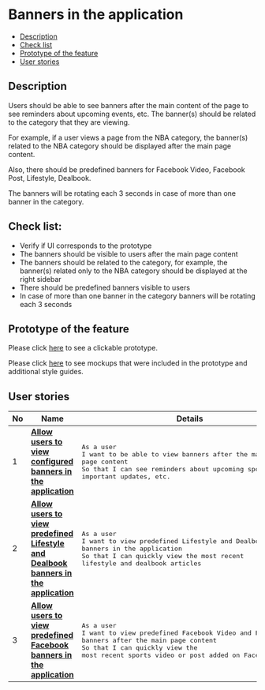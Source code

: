 # Banners in the application

- [Description](#description)
- [Check list](#check-list)
- [Prototype of the feature](#prototype-of-the-feature)
- [User stories](#user-stories)

## Description

Users should be able to see banners after the main content of the page to see reminders about upcoming events, etc. The banner(s) should be related to the category that they are viewing.

For example, if a user views a page from the NBA category, the banner(s) related to the NBA category should be displayed after the main page content.

Also, there should be predefined banners for Facebook Video, Facebook Post, Lifestyle, Dealbook.

The banners will be rotating each 3 seconds in case of more than one banner in the category.

## Check list:

  - Verify if UI corresponds to the prototype
  - The banners should be visible to users after the main page content
  - The banners should be related to the category, for example, the banner(s) related only to the NBA category should be displayed at the right sidebar
  - There should be predefined banners visible to users
  - In case of more than one banner in the category banners will be rotating each 3 seconds

## Prototype of the feature

Please click [here](https://www.figma.com/proto/JVDTph8VY9Ye7kz8BTDxhJ/1-Sports-Hub-General-Prototype?page-id=0%3A5852&node-id=0%3A7481&viewport=-1637%2C-969%2C0.37520089745521545&scaling=scale-down) to see a clickable prototype.

Please click [here](https://www.figma.com/file/egXgh8BYD7Xaa0JeMNhv9R/Manage-advertisements?node-id=0%3A1075) to see mockups that were included in the prototype and additional style guides.

## User stories

No           |      Name     |   Details
------------ | ------------- | -------------
1 |[**Allow users to view configured banners in the application**](/products/sports_hub_portal/mobile_application_features/banners/user_stories/view_banner)|<pre>As a user<br>I want to be able to view banners after the main page content<br>So that I can see reminders about upcoming sport events, important updates, etc.</pre>
2 |[**Allow users to view predefined Lifestyle and Dealbook banners in the application**](/products/sports_hub_portal/mobile_application_features/banners/user_stories/view_pedefined_lifestyle_dealbook_banners)|<pre>As a user<br>I want to view predefined Lifestyle and Dealbook banners in the application<br>So that I can quickly view the most recent lifestyle and dealbook articles</pre>
3 |[**Allow users to view predefined Facebook banners in the application**](/products/sports_hub_portal/mobile_application_features/banners/user_stories/view_pedefined_facebook_banners)|<pre>As a user<br>I want to view predefined Facebook Video and Post banners after the main page content<br>So that I can quickly view the most recent sports video or post added on Facebook</pre>
